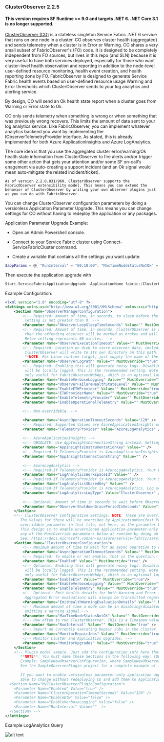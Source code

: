 ### ClusterObserver 2.2.5
#### This version requires SF Runtime >= 9.0 and targets .NET 6. .NET Core 3.1 is no longer supported.

[ClusterObserver (CO)](https://github.com/microsoft/service-fabric-observer/tree/main/ClusterObserver) is a stateless singleton Service Fabric .NET 6 service that runs on one node in a cluster. CO observes cluster health (aggregated) 
and sends telemetry when a cluster is in Error or Warning. CO shares a very small subset of FabricObserver's (FO) code. It is designed to be completely independent from FO sources, 
but lives in this repo (and SLN) because it is very useful to have both services deployed, especially for those who want cluster-level health observation and reporting in addition to 
the node-level user-defined resource monitoring, health event creation, and health reporting done by FO. FabricObserver is designed to generate Service Fabric health events based on user-defined resource usage Warning and Error thresholds which ClusterObserver sends to your log analytics and alerting service.

By design, CO will send an Ok health state report when a cluster goes from Warning or Error state to Ok.

CO only sends telemetry when something is wrong or when something that was previously wrong recovers. This limits the amount of data sent to your log analytics service. Like FabricObserver, you can implement whatever analytics backend 
you want by implementing the IObserverTelemetryProvider interface. As stated, this is already implemented for both Azure ApplicationInsights and Azure LogAnalytics. 

The core idea is that you use the aggregated cluster error/warning/Ok health state information from ClusterObserver to fire alerts and/or trigger some other action that gets your attention and/or some SF on-call's enagement via auto-creating a support incident (and an Ok signal would mean auto-mitigate the related incident/ticket).  

```As of version 2.2.0.831/960, ClusterObserver supports the FabricObserver extensibility model. This means you can extend the behavior of ClusterObserver by writing your own observer plugins just as you can do with FabricObserver.```

You can change ClusterObserver configuration parameters by doing a versionless Application Parameter Upgrade. This means you can change settings for CO without having to redeploy the application or any packages.  

Application Parameter Upgrade Example: 

* Open an Admin Powershell console.

* Connect to your Service Fabric cluster using Connect-ServiceFabricCluster command. 

* Create a variable that contains all the settings you want update:

```Powershell
$appParams = @{ "RunInterval" = "00:10:00"; "MaxTimeNodeStatusNotOk" = "04:00:00"; }
```

Then execute the application upgrade with

```Powershell
Start-ServiceFabricApplicationUpgrade -ApplicationName fabric:/ClusterObserver -ApplicationTypeVersion 2.2.1.960 -ApplicationParameter $appParams -Monitored -FailureAction rollback
```

Example Configuration:  

```XML
<?xml version="1.0" encoding="utf-8" ?>
<Settings xmlns:xsd="http://www.w3.org/2001/XMLSchema" xmlns:xsi="http://www.w3.org/2001/XMLSchema-instance" xmlns="http://schemas.microsoft.com/2011/01/fabric">
	<Section Name="ObserverManagerConfiguration">
		<!-- Required: Amount of time, in seconds, to sleep before the next iteration of clusterobserver run loop. Internally, the run loop will sleep for 15 seconds if this
         setting is not greater than 0. -->
		<Parameter Name="ObserverLoopSleepTimeSeconds" Value="" MustOverride="true" />
		<!-- Required: Amount of time, in seconds, ClusterObserver is allowed to complete a run. If this time is exceeded, 
         then the offending observer will be marked as broken and will not run again. 
         Below setting represents 60 minutes. -->
		<Parameter Name="ObserverExecutionTimeout" Value="" MustOverride="true" />
		<!-- Required: Location on disk to store observer data, including ObserverManager. 
         ClusterObserver will write to its own directory on this path.
         **NOTE: For Linux runtime target, just supply the name of the directory (not a path with drive letter like you for Windows).** -->
		<Parameter Name="ObserverLogPath" Value="" MustOverride="true" />
		<!-- Required: Enabling this will generate noisy logs. Disabling it means only Warning and Error information 
         will be locally logged. This is the recommended setting. Note that file logging is generally
         only useful for FabricObserverWebApi, which is an optional log reader service that ships in this repo. -->
		<Parameter Name="EnableVerboseLogging" Value="" MustOverride="true" />
		<Parameter Name="ObserverFailureHealthStateLevel" Value="" MustOverride="true" />
		<Parameter Name="EnableETWProvider" Value="" MustOverride="true" />
		<Parameter Name="ETWProviderName" Value="" MustOverride="true" />
		<Parameter Name="EnableTelemetryProvider" Value="" MustOverride="true" />
		<Parameter Name="EnableOperationalTelemetry" Value="" MustOverride="true" />

		<!-- Non-overridable. -->

		<Parameter Name="AsyncOperationTimeoutSeconds" Value="120" />
		<!-- Required: Supported Values are AzureApplicationInsights or AzureLogAnalytics as these providers are implemented. -->
		<Parameter Name="TelemetryProvider" Value="AzureLogAnalytics" />
		
		<!-- AzureApplicationInsights -->
		<!-- OBSOLETE: Use AppInsightsConnectionString instead. Setting this has no effect. -->
		<Parameter Name="AppInsightsInstrumentationKey" Value="" />
		<!-- Required-If TelemetryProvider is AzureApplicationInsights. Your Connection String. -->
		<Parameter Name="AppInsightsConnectionString" Value="" />
		
		<!-- AzureLogAnalytics -->
		<!-- Required-If TelemetryProvider is AzureLogAnalytics. Your Workspace Id. -->
		<Parameter Name="LogAnalyticsWorkspaceId" Value="" />
		<!-- Required-If TelemetryProvider is AzureLogAnalytics. Your Shared Key. -->
		<Parameter Name="LogAnalyticsSharedKey" Value="" />
		<!-- Required-If TelemetryProvider is AzureLogAnalytics. Log scope. Default is Application. -->
		<Parameter Name="LogAnalyticsLogType" Value="ClusterObserver" />
		
		<!-- Optional: Amount of time in seconds to wait before ObserverManager signals shutdown. -->
		<Parameter Name="ObserverShutdownGracePeriodInSeconds" Value="1" />
	</Section>
	<!-- ClusterObserver Configuration Settings. NOTE: These are overridable settings, see ApplicationManifest.xml. 
       The Values for these will be overriden by ApplicationManifest Parameter settings. Set DefaultValue for each
       overridable parameter in that file, not here, as the parameter DefaultValues in ApplicationManifest.xml will be used, by default. 
       This design is to enable unversioned application-parameter-only updates. This means you will be able to change
       any of the MustOverride parameters below at runtime by doing an ApplicationUpdate with ApplicationParameters flag. 
       See: https://docs.microsoft.com/en-us/azure/service-fabric/service-fabric-application-upgrade-advanced#upgrade-application-parameters-independently-of-version -->
	<Section Name="ClusterObserverConfiguration">
		<!-- Maximum amount of time to wait for an async operation to complete (e.g., any of the SF API calls..) -->
		<Parameter Name="AsyncOperationTimeoutSeconds" Value="" MustOverride="true" />
		<!-- Required: To enable or not enable, that is the question.-->
		<Parameter Name="Enabled" Value="" MustOverride="true" />
		<!-- Optional: Enabling this will generate noisy logs. Disabling it means only Warning and Error information 
         will be locally logged. This is the recommended setting. Note that file logging is generally
         only useful for FabricObserverWebApi, which is an optional log reader service that ships in this repo. -->
		<Parameter Name="EnableEtw" Value="" MustOverride="true"/>
		<Parameter Name="EnableVerboseLogging" Value="" MustOverride="true" />
		<Parameter Name="EnableTelemetry" Value="" MustOverride="true" />
		<!-- Optional: Emit health details for both Warning and Error for aggregated cluster health? 
         Aggregated Error evaluations will always be transmitted regardless of this setting. -->
		<Parameter Name="EmitHealthWarningEvaluationDetails" Value="" MustOverride="true" />
		<!-- Maximum amount of time a node can be in disabling/disabled/down state before
         emitting a Warning signal.-->
		<Parameter Name="MaxTimeNodeStatusNotOk" Value="" MustOverride="true" />
		<!-- How often to run ClusterObserver. This is a Timespan value, e.g., 00:10:00 means every 10 minutes, for example. -->
		<Parameter Name="RunInterval" Value="" MustOverride="true" />
		<!-- Report on currently executing Repair Jobs in the cluster. -->
		<Parameter Name="MonitorRepairJobs" Value="" MustOverride="true" />
		<!-- Monitor Cluster and Application Upgrades. -->
		<Parameter Name="MonitorUpgrades" Value="" MustOverride="true" />
	</Section>
	<!-- Plugin model sample. Just add the configuration info here that your observer needs.
       **NOTE**: You must name these Sections in the following way: [ObserverName]Configuration.
       Example: SampleNewObserverConfiguration, where SampleNewObserver is the type name of the observer plugin.
       See the SampleObserverPlugin project for a complete example of implementing an observer plugin. 
	   
       If you want to enable versionless parameter-only application upgrades, then add MustOverride to the Parameters you want to be 
       able to change without redeploying CO and add them to ApplicationManifest.xml just like for ClusterObserver.
  <Section Name="MyClusterObserverPluginConfiguration">
    <Parameter Name="Enabled" Value="true" />
    <Parameter Name="ClusterOperationTimeoutSeconds" Value="120" />
    <Parameter Name="EnableEtw" Value="false" />
    <Parameter Name="EnableVerboseLogging" Value="false" />
    <Parameter Name="RunInterval" Value=""  />
  </Section> -->
</Settings>
``` 

Example LogAnalytics Query  

![alt text](https://raw.githubusercontent.com/microsoft/service-fabric-observer/main/Documentation/Images/COQueryFileHandles.png "Example LogAnalytics query") 
